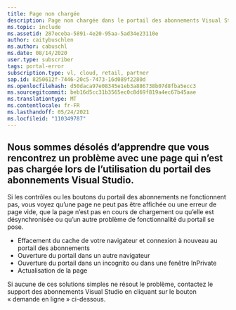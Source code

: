 ```yaml
---
title: Page non chargée
description: Page non chargée dans le portail des abonnements Visual Studio.
ms.topic: include
ms.assetid: 287eceba-5891-4e20-95aa-5ad34e23110e
author: caitybuschlen
ms.author: cabuschl
ms.date: 08/14/2020
user.type: subscriber
tags: portal-error
subscription.type: vl, cloud, retail, partner
sap.id: 8250612f-7446-20c5-7473-16d089f2280d
ms.openlocfilehash: d50daca97e08345e1eb3a886738b07d8fba5ecc3
ms.sourcegitcommit: beb16d5cc31b3565ec0c8d69f819a4ec67b45aae
ms.translationtype: MT
ms.contentlocale: fr-FR
ms.lasthandoff: 05/24/2021
ms.locfileid: "110349787"
---
```

## <a name="were-sorry-to-hear-that-youre-experiencing-an-issue-with-a-page-not-loading-while-using-the-visual-studio-subscriptions-portal"></a>Nous sommes désolés d’apprendre que vous rencontrez un problème avec une page qui n’est pas chargée lors de l’utilisation du portail des abonnements Visual Studio. 

Si les contrôles ou les boutons du portail des abonnements ne fonctionnent pas, vous voyez qu’une page ne peut pas être affichée ou une erreur de page vide, que la page n’est pas en cours de chargement ou qu’elle est désynchronisée ou qu’un autre problème de fonctionnalité du portail se pose. 

* Effacement du cache de votre navigateur et connexion à nouveau au portail des abonnements 
* Ouverture du portail dans un autre navigateur 
* Ouverture du portail dans un incognito ou dans une fenêtre InPrivate 
* Actualisation de la page  

Si aucune de ces solutions simples ne résout le problème, contactez le support des abonnements Visual Studio en cliquant sur le bouton « demande en ligne » ci-dessous. 